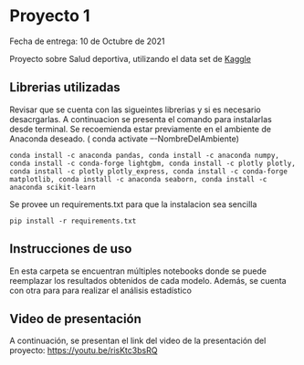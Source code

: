 # Proyecto 1

Fecha de entrega: 10 de Octubre de 2021

Proyecto sobre Salud deportiva, utilizando el data set de [Kaggle](https://www.kaggle.com/shashwatwork/injury-prediction-for-competitive-runners?select=day_approach_maskedID_timeseries.csv)

## Librerias utilizadas

Revisar que se cuenta con las sigueintes librerias y si es necesario desacrgarlas. A continuacion se presenta el comando para instalarlas desde terminal. Se recoemienda estar previamente en el ambiente de Anaconda deseado. ( conda activate –-NombreDelAmbiente)

`conda install -c anaconda pandas, conda install -c anaconda numpy, conda install -c conda-forge lightgbm, conda install -c plotly plotly, conda install -c plotly plotly_express, conda install -c conda-forge matplotlib, conda install -c anaconda seaborn, conda install -c anaconda scikit-learn  ` 

Se provee un requirements.txt para que la instalacion sea sencilla

` pip install -r requirements.txt `

## Instrucciones de uso 

En esta carpeta se encuentran múltiples notebooks donde se puede reemplazar los resultados obtenidos de cada modelo. Además, se cuenta con otra para para realizar el análisis estadístico 

## Video de presentación

A continuación, se presentan el link del video de la presentación del proyecto: 
https://youtu.be/risKtc3bsRQ


